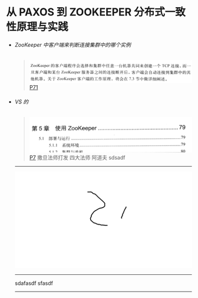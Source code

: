 ---
---
# 从 PAXOS 到 ZOOKEEPER 分布式一致性原理与实践

* ###### ZooKeeper 中客户端来判断连接集群中的哪个实例

  > ![image](从PAXOS到ZOOKEEPER分布式一致性原理与实践/03c9bf12c48b1ee62b8c5f2856d20544.png) [P71](bookxnotepro://opennote/?nb={9e6e5d5f-1dab-461f-8da6-d69631882a90}&book=94396131b2ff2fefbdd13dd88bbf04c9&page=71&x=253&y=409&id=4&uuid=58543932324504425160965b0b2d36c2)

* ###### VS 的

  > ![image](从PAXOS到ZOOKEEPER分布式一致性原理与实践/b9ba507df0e175bb0b134ccc71c1530f.png) [P7](bookxnotepro://opennote/?nb={9e6e5d5f-1dab-461f-8da6-d69631882a90}&book=94396131b2ff2fefbdd13dd88bbf04c9&page=7&x=258&y=77&id=5&uuid=3b32477e2cc892e319de8da4ee19a746)
  撒旦法师打发
  四大法师
  阿道夫 sdsadf

  ------


  ![image](从PAXOS到ZOOKEEPER分布式一致性原理与实践/4ae57d708a4c0865736a32afe02ec21f.png)


  ------


  sdafasdf sfasdf


  ------

